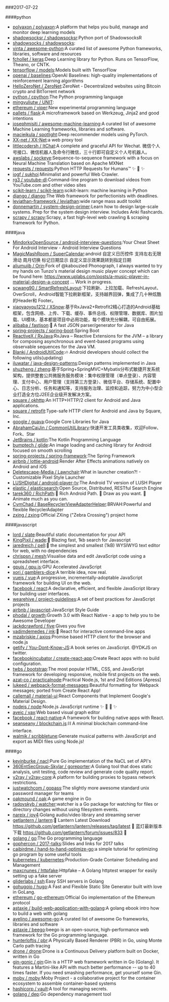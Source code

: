 ###2017-07-22

####python
* [polyaxon / polyaxon](https://github.com/polyaxon/polyaxon):A platform that helps you build, manage and monitor deep learning models
* [shadowsocksr / shadowsocksr](https://github.com/shadowsocksr/shadowsocksr):Python port of ShadowsocksR
* [shadowsocks / shadowsocks](https://github.com/shadowsocks/shadowsocks):
* [vinta / awesome-python](https://github.com/vinta/awesome-python):A curated list of awesome Python frameworks, libraries, software and resources
* [fchollet / keras](https://github.com/fchollet/keras):Deep Learning library for Python. Runs on TensorFlow, Theano, or CNTK.
* [tensorflow / models](https://github.com/tensorflow/models):Models built with TensorFlow
* [openai / baselines](https://github.com/openai/baselines):OpenAI Baselines: high-quality implementations of reinforcement learning algorithms
* [HelloZeroNet / ZeroNet](https://github.com/HelloZeroNet/ZeroNet):ZeroNet - Decentralized websites using Bitcoin crypto and BitTorrent network
* [python / cpython](https://github.com/python/cpython):The Python programming language
* [mingyuliutw / UNIT](https://github.com/mingyuliutw/UNIT):
* [ethereum / viper](https://github.com/ethereum/viper):New experimental programming language
* [pallets / flask](https://github.com/pallets/flask):A microframework based on Werkzeug, Jinja2 and good intentions
* [josephmisiti / awesome-machine-learning](https://github.com/josephmisiti/awesome-machine-learning):A curated list of awesome Machine Learning frameworks, libraries and software.
* [maciejkula / spotlight](https://github.com/maciejkula/spotlight):Deep recommender models using PyTorch.
* [XX-net / XX-Net](https://github.com/XX-net/XX-Net):a web proxy tool
* [littlecodersh / ItChat](https://github.com/littlecodersh/ItChat):A complete and graceful API for Wechat. 微信个人号接口、微信机器人及命令行微信，三十行即可自定义个人号机器人。
* [awslabs / sockeye](https://github.com/awslabs/sockeye):Sequence-to-sequence framework with a focus on Neural Machine Translation based on Apache MXNet
* [requests / requests](https://github.com/requests/requests):Python HTTP Requests for Humans™ ✨ 🍰 ✨
* [iogf / sukhoi](https://github.com/iogf/sukhoi):Minimalist and powerful Web Crawler.
* [rg3 / youtube-dl](https://github.com/rg3/youtube-dl):Command-line program to download videos from YouTube.com and other video sites
* [scikit-learn / scikit-learn](https://github.com/scikit-learn/scikit-learn):scikit-learn: machine learning in Python
* [django / django](https://github.com/django/django):The Web framework for perfectionists with deadlines.
* [leviathan-framework / leviathan](https://github.com/leviathan-framework/leviathan):wide range mass audit toolkit
* [donnemartin / system-design-primer](https://github.com/donnemartin/system-design-primer):Learn how to design large-scale systems. Prep for the system design interview. Includes Anki flashcards.
* [scrapy / scrapy](https://github.com/scrapy/scrapy):Scrapy, a fast high-level web crawling & scraping framework for Python.

####java
* [MindorksOpenSource / android-interview-questions](https://github.com/MindorksOpenSource/android-interview-questions):Your Cheat Sheet For Android Interview - Android Interview Questions
* [MagicMashRoom / SuperCalendar](https://github.com/MagicMashRoom/SuperCalendar):android 自定义日历控件 支持左右无限滑动 周月切换 标记日期显示 自定义显示效果跳转到指定日期
* [aliumujib / Orin](https://github.com/aliumujib/Orin):Fork of @kabouzied Phonograph, I always wanted to try my hands on Tunzo's material design music player concept which can be found here: https://www.uplabs.com/posts/a-music-player-in-material-design-a-concept ... Work in progress.
* [scwang90 / SmartRefreshLayout](https://github.com/scwang90/SmartRefreshLayout):下拉刷新、上拉加载、RefreshLayout、OverScroll，Android智能下拉刷新框架，支持越界回弹，集成了几十种炫酷的Header和 Footer。
* [xiaoyaoyou1212 / XSnow](https://github.com/xiaoyaoyou1212/XSnow):基于RxJava2+Retrofit2精心打造的Android基础框架，包含网络、上传、下载、缓存、事件总线、权限管理、数据库、图片加载、UI模块，基本都是项目中必用功能，每个模块充分解耦，可自由拓展。
* [alibaba / fastjson](https://github.com/alibaba/fastjson):🚄 A fast JSON parser/generator for Java
* [spring-projects / spring-boot](https://github.com/spring-projects/spring-boot):Spring Boot
* [ReactiveX / RxJava](https://github.com/ReactiveX/RxJava):RxJava – Reactive Extensions for the JVM – a library for composing asynchronous and event-based programs using observable sequences for the Java VM.
* [Blankj / AndroidUtilCode](https://github.com/Blankj/AndroidUtilCode):🔥 Android developers should collect the following utils(updating)
* [iluwatar / java-design-patterns](https://github.com/iluwatar/java-design-patterns):Design patterns implemented in Java
* [shuzheng / zheng](https://github.com/shuzheng/zheng):基于Spring+SpringMVC+Mybatis分布式敏捷开发系统架构，提供整套公共微服务服务模块：集中权限管理（单点登录）、内容管理、支付中心、用户管理（支持第三方登录）、微信平台、存储系统、配置中心、日志分析、任务和通知等，支持服务治理、监控和追踪，努力为中小型企业打造全方位J2EE企业级开发解决方案。
* [square / okhttp](https://github.com/square/okhttp):An HTTP+HTTP/2 client for Android and Java applications.
* [square / retrofit](https://github.com/square/retrofit):Type-safe HTTP client for Android and Java by Square, Inc.
* [google / guava](https://github.com/google/guava):Google Core Libraries for Java
* [AbrahamCaiJin / CommonUtilLibrary](https://github.com/AbrahamCaiJin/CommonUtilLibrary):快速开发工具类收集，欢迎Follow、Fork、Star
* [JetBrains / kotlin](https://github.com/JetBrains/kotlin):The Kotlin Programming Language
* [bumptech / glide](https://github.com/bumptech/glide):An image loading and caching library for Android focused on smooth scrolling
* [spring-projects / spring-framework](https://github.com/spring-projects/spring-framework):The Spring Framework
* [airbnb / lottie-android](https://github.com/airbnb/lottie-android):Render After Effects animations natively on Android and iOS
* [Deletescape-Media / Lawnchair](https://github.com/Deletescape-Media/Lawnchair):What in launcher creation?! - Customizable Pixel Style Launcher
* [LUSHDigital / android-player-tv](https://github.com/LUSHDigital/android-player-tv):The Android TV version of LUSH Player
* [elastic / elasticsearch](https://github.com/elastic/elasticsearch):Open Source, Distributed, RESTful Search Engine
* [tarek360 / RichPath](https://github.com/tarek360/RichPath):💪 Rich Android Path. 🤡 Draw as you want. 🎉 Animate much as you can.
* [CymChad / BaseRecyclerViewAdapterHelper](https://github.com/CymChad/BaseRecyclerViewAdapterHelper):BRVAH:Powerful and flexible RecyclerAdapter
* [zxing / zxing](https://github.com/zxing/zxing):Official ZXing ("Zebra Crossing") project home

####javascript
* [lord / slate](https://github.com/lord/slate):Beautiful static documentation for your API
* [KingPixil / wade](https://github.com/KingPixil/wade):🌊 Blazing fast, 1kb search for Javascript
* [jaredreich / pell](https://github.com/jaredreich/pell):📝 the simplest and smallest (1kB) WYSIWYG text editor for web, with no dependencies
* [chrispsn / mesh](https://github.com/chrispsn/mesh):Visualise data and edit JavaScript code using a spreadsheet interface.
* [gpujs / gpu.js](https://github.com/gpujs/gpu.js):GPU Accelerated JavaScript
* [xori / gamblers-dice](https://github.com/xori/gamblers-dice):A terrible idea, now real.
* [vuejs / vue](https://github.com/vuejs/vue):A progressive, incrementally-adoptable JavaScript framework for building UI on the web.
* [facebook / react](https://github.com/facebook/react):A declarative, efficient, and flexible JavaScript library for building user interfaces.
* [wearehive / project-guidelines](https://github.com/wearehive/project-guidelines):A set of best practices for JavaScript projects
* [airbnb / javascript](https://github.com/airbnb/javascript):JavaScript Style Guide
* [phodal / growth](https://github.com/phodal/growth):Growth 3.0 with React Native - a app to help you to be Awesome Developer
* [jackdcrawford / five](https://github.com/jackdcrawford/five):Gives you five
* [vadimdemedes / ink](https://github.com/vadimdemedes/ink):🌈 React for interactive command-line apps
* [mzabriskie / axios](https://github.com/mzabriskie/axios):Promise based HTTP client for the browser and node.js
* [getify / You-Dont-Know-JS](https://github.com/getify/You-Dont-Know-JS):A book series on JavaScript. @YDKJS on twitter.
* [facebookincubator / create-react-app](https://github.com/facebookincubator/create-react-app):Create React apps with no build configuration.
* [twbs / bootstrap](https://github.com/twbs/bootstrap):The most popular HTML, CSS, and JavaScript framework for developing responsive, mobile first projects on the web.
* [azat-co / practicalnode](https://github.com/azat-co/practicalnode):Practical Node.js, 1st and 2nd Editions [Apress]
* [lukeed / webpack-format-messages](https://github.com/lukeed/webpack-format-messages):Beautiful formatting for Webpack messages; ported from Create React App!
* [callemall / material-ui](https://github.com/callemall/material-ui):React Components that Implement Google's Material Design.
* [nodejs / node](https://github.com/nodejs/node):Node.js JavaScript runtime ✨ 🐢 🚀 ✨
* [aveic / vax](https://github.com/aveic/vax):Web based visual graph editor
* [facebook / react-native](https://github.com/facebook/react-native):A framework for building native apps with React.
* [seanseany / blockchain.js](https://github.com/seanseany/blockchain.js):⛓️ A minimal blockchain command-line interface.
* [walmik / scribbletune](https://github.com/walmik/scribbletune):Generate musical patterns with JavaScript and export as MIDI files using Node.js!

####go
* [kevinburke / nacl](https://github.com/kevinburke/nacl):Pure Go implementation of the NaCL set of API's
* [360EntSecGroup-Skylar / goreporter](https://github.com/360EntSecGroup-Skylar/goreporter):A Golang tool that does static analysis, unit testing, code review and generate code quality report.
* [v2ray / v2ray-core](https://github.com/v2ray/v2ray-core):A platform for building proxies to bypass network restrictions.
* [justwatchcom / gopass](https://github.com/justwatchcom/gopass):The slightly more awesome standard unix password manager for teams
* [oakmound / oak](https://github.com/oakmound/oak):A game engine in Go
* [radovskyb / watcher](https://github.com/radovskyb/watcher):watcher is a Go package for watching for files or directory changes without using filesystem events.
* [nareix / joy4](https://github.com/nareix/joy4):Golang audio/video library and streaming server
* [getlantern / lantern](https://github.com/getlantern/lantern):🔴 Lantern Latest Download https://github.com/getlantern/lantern/releases/tag/latest 🔴 蓝灯最新版本下载 https://github.com/getlantern/forum/issues/833 🔴
* [golang / go](https://github.com/golang/go):The Go programming language
* [gophercon / 2017-talks](https://github.com/gophercon/2017-talks):Slides and links for 2017 talks
* [caibirdme / hand-to-hand-optimize-go](https://github.com/caibirdme/hand-to-hand-optimize-go):a simple tutorial for optimizing go program by some useful tools
* [kubernetes / kubernetes](https://github.com/kubernetes/kubernetes):Production-Grade Container Scheduling and Management
* [maxcnunes / httpfake](https://github.com/maxcnunes/httpfake):Httpfake – A Golang httptest wrapper for easily setting up a fake server
* [gliderlabs / ssh](https://github.com/gliderlabs/ssh):Easy SSH servers in Golang
* [gohugoio / hugo](https://github.com/gohugoio/hugo):A Fast and Flexible Static Site Generator built with love in GoLang.
* [ethereum / go-ethereum](https://github.com/ethereum/go-ethereum):Official Go implementation of the Ethereum protocol
* [astaxie / build-web-application-with-golang](https://github.com/astaxie/build-web-application-with-golang):A golang ebook intro how to build a web with golang
* [avelino / awesome-go](https://github.com/avelino/awesome-go):A curated list of awesome Go frameworks, libraries and software
* [astaxie / beego](https://github.com/astaxie/beego):beego is an open-source, high-performance web framework for the Go programming language.
* [hunterloftis / pbr](https://github.com/hunterloftis/pbr):A Physically Based Renderer (PBR) in Go, using Monte Carlo path tracing
* [drone / drone](https://github.com/drone/drone):Drone is a Continuous Delivery platform built on Docker, written in Go
* [gin-gonic / gin](https://github.com/gin-gonic/gin):Gin is a HTTP web framework written in Go (Golang). It features a Martini-like API with much better performance -- up to 40 times faster. If you need smashing performance, get yourself some Gin.
* [moby / moby](https://github.com/moby/moby):Moby Project - a collaborative project for the container ecosystem to assemble container-based systems
* [hashicorp / vault](https://github.com/hashicorp/vault):A tool for managing secrets.
* [golang / dep](https://github.com/golang/dep):Go dependency management tool
